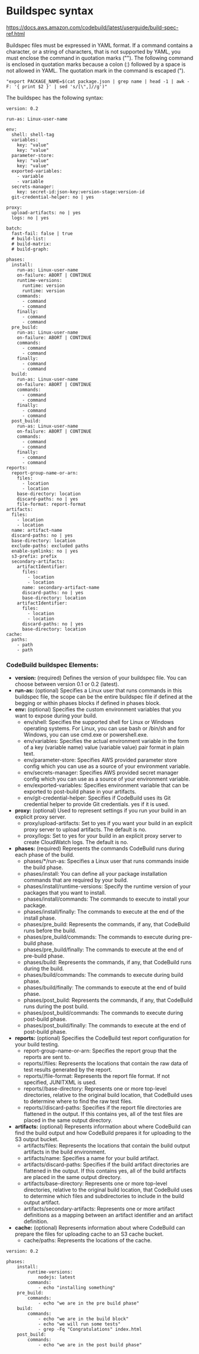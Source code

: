 # Buildspec syntax

https://docs.aws.amazon.com/codebuild/latest/userguide/build-spec-ref.html

Buildspec files must be expressed in YAML format. If a command contains a character, or a string of characters, that is not supported by YAML, you must enclose the command in quotation marks (""). The following command is enclosed in quotation marks because a colon (:) followed by a space is not allowed in YAML. The quotation mark in the command is escaped (\").

```
"export PACKAGE_NAME=$(cat package.json | grep name | head -1 | awk -F: '{ print $2 }' | sed 's/[\",]//g')"
```

The buildspec has the following syntax:

```
version: 0.2

run-as: Linux-user-name

env:
  shell: shell-tag
  variables:
    key: "value"
    key: "value"
  parameter-store:
    key: "value"
    key: "value"
  exported-variables:
    - variable
    - variable
  secrets-manager:
    key: secret-id:json-key:version-stage:version-id
  git-credential-helper: no | yes

proxy:
  upload-artifacts: no | yes
  logs: no | yes

batch:
  fast-fail: false | true
  # build-list:
  # build-matrix:
  # build-graph:
        
phases:
  install:
    run-as: Linux-user-name
    on-failure: ABORT | CONTINUE
    runtime-versions:
      runtime: version
      runtime: version
    commands:
      - command
      - command
    finally:
      - command
      - command
  pre_build:
    run-as: Linux-user-name
    on-failure: ABORT | CONTINUE
    commands:
      - command
      - command
    finally:
      - command
      - command
  build:
    run-as: Linux-user-name
    on-failure: ABORT | CONTINUE
    commands:
      - command
      - command
    finally:
      - command
      - command
  post_build:
    run-as: Linux-user-name
    on-failure: ABORT | CONTINUE
    commands:
      - command
      - command
    finally:
      - command
      - command
reports:
  report-group-name-or-arn:
    files:
      - location
      - location
    base-directory: location
    discard-paths: no | yes
    file-format: report-format
artifacts:
  files:
    - location
    - location
  name: artifact-name
  discard-paths: no | yes
  base-directory: location
  exclude-paths: excluded paths
  enable-symlinks: no | yes
  s3-prefix: prefix
  secondary-artifacts:
    artifactIdentifier:
      files:
        - location
        - location
      name: secondary-artifact-name
      discard-paths: no | yes
      base-directory: location
    artifactIdentifier:
      files:
        - location
        - location
      discard-paths: no | yes
      base-directory: location
cache:
  paths:
    - path
    - path
 ```
 
### CodeBuild buildspec Elements:
- **version:** (required) Defines the version of your buildspec file. You can choose between version 0.1 or 0.2 (latest).
- **run-as:** (optional) Specifies a Linux user that runs commands in this buildspec file, the scope can be the entire buildspec file if defined at the begging or within phases blocks if defined in phases block.
- **env:** (optional) Specifies the custom environment variables that you want to expose during your build.
  - env/shell: Specifies the supported shell for Linux or Windows operating systems. For Linux, you can use bash or /bin/sh and for Windows, you can use cmd.exe or powershell.exe.
  - env/variables: Specifies the actual environment variable in the form of a key (variable name) value (variable value) pair format in plain text.
  - env/parameter-store: Specifies AWS provided parameter store config which you can use as a source of your environment variable.
  - env/secrets-manager: Specifies AWS provided secret manager config which you can use as a source of your environment variable.
  - env/exported-variables: Specifies environment variable that can be exported to post-build phase in your artifacts.
  - env/git-credential-helper: Specifies if CodeBuild uses its Git credential helper to provide Git credentials. yes if it is used.
- **proxy:** (optional) Used to represent settings if you run your build in an explicit proxy server.
  - proxy/upload-artifacts: Set to yes if you want your build in an explicit proxy server to upload artifacts. The default is no.
  - proxy/logs: Set to yes for your build in an explicit proxy server to create CloudWatch logs. The default is no.
- **phases:** (required) Represents the commands CodeBuild runs during each phase of the build.
  - phases/*/run-as: Specifies a Linux user that runs commands inside the build phase.
  - phases/install: You can define all your package installation commands that are required by your build.
  - phases/install/runtime-versions: Specify the runtime version of your packages that you want to install.
  - phases/install/commands: The commands to execute to install your package.
  - phases/install/finally: The commands to execute at the end of the install phase.
  - phases/pre_build: Represents the commands, if any, that CodeBuild runs before the build.
  - phases/pre_build/commands: The commands to execute during pre-build phase.
  - phases/pre_build/finally: The commands to execute at the end of pre-build phase.
  - phases/build: Represents the commands, if any, that CodeBuild runs during the build.
  - phases/build/commands: The commands to execute during build phase.
  - phases/build/finally: The commands to execute at the end of build phase.
  - phases/post_build: Represents the commands, if any, that CodeBuild runs during the post build.
  - phases/post_build/commands: The commands to execute during post-build phase.
  - phases/post_build/finally: The commands to execute at the end of post-build phase.
- **reports:** (optional) Specifies the CodeBuild test report configuration for your build testing.
  - report-group-name-or-arn: Specifies the report group that the reports are sent to.
  - reports/<report-group>/files: Represents the locations that contain the raw data of test results generated by the report.
  - reports/<report-group>/file-format: Represents the report file format. If not specified, JUNITXML is used.
  - reports/<report-group>/base-directory: Represents one or more top-level directories, relative to the original build location, that CodeBuild uses to determine where to find the raw test files.
  - reports/<report-group>/discard-paths: Specifies if the report file directories are flattened in the output. If this contains yes, all of the test files are placed in the same output directory.
- **artifacts:** (optional) Represents information about where CodeBuild can find the build output and how CodeBuild prepares it for uploading to the S3 output bucket.
  - artifacts/files: Represents the locations that contain the build output artifacts in the build environment.
  - artifacts/name: Specifies a name for your build artifact.
  - artifacts/discard-paths: Specifies if the build artifact directories are flattened in the output. If this contains yes, all of the build artifacts are placed in the same output directory.
  - artifacts/base-directory: Represents one or more top-level directories, relative to the original build location, that CodeBuild uses to determine which files and subdirectories to include in the build output artifact.
  - artifacts/secondary-artifacts: Represents one or more artifact definitions as a mapping between an artifact identifier and an artifact definition.
- **cache:** (optional) Represents information about where CodeBuild can prepare the files for uploading cache to an S3 cache bucket.
  - cache/paths: Represents the locations of the cache.

```
version: 0.2

phases: 
    install:
        runtime-versions:
            nodejs: latest
        commands:
            - echo "installing something"
    pre_build:
        commands: 
            - echo "we are in the pre build phase"
    build:
        commands:
            - echo "we are in the build block"
            - echo "we will run some tests"
            - grep -Fq "Congratulations" index.html
    post_build:
        commands:
            - echo "we are in the post build phase"
```
